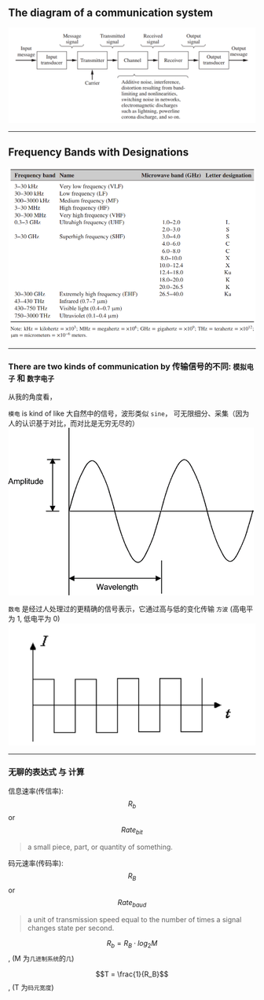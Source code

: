 ## The diagram of a communication system

![](/assets/the_diagram_of_a_communication_system.png)

___

## Frequency Bands with Designations

![](/assets/frequency_bands.png)

___

### There are two kinds of communication by 传输信号的不同: `模拟电子` 和 `数字电子` 

从我的角度看，

`模电` is kind of like 大自然中的信号，波形类似 `sine`， 可无限细分、采集（因为人的认识基于对比，而对比是无穷无尽的）
![](assets/sine_wave.png)

`数电` 是经过人处理过的更精确的信号表示，它通过高与低的变化传输 `方波` (高电平为 1, 低电平为 0)
![](assets/squre_wave.png)

___

### 无聊的表达式 与 计算

信息速率(传信率): $$R_b$$ or $$Rate_{bit}$$
> a small piece, part, or quantity of something.

码元速率(传码率): $$R_B$$ or $$Rate_{baud}$$
> a unit of transmission speed equal to the number of times a signal changes state per second.

$$R_b = R_B \cdot log_2{M}$$ , (M 为`几进制系统`的`几`)

$$T = \frac{1}{R_B}$$ , (T 为`码元宽度`)